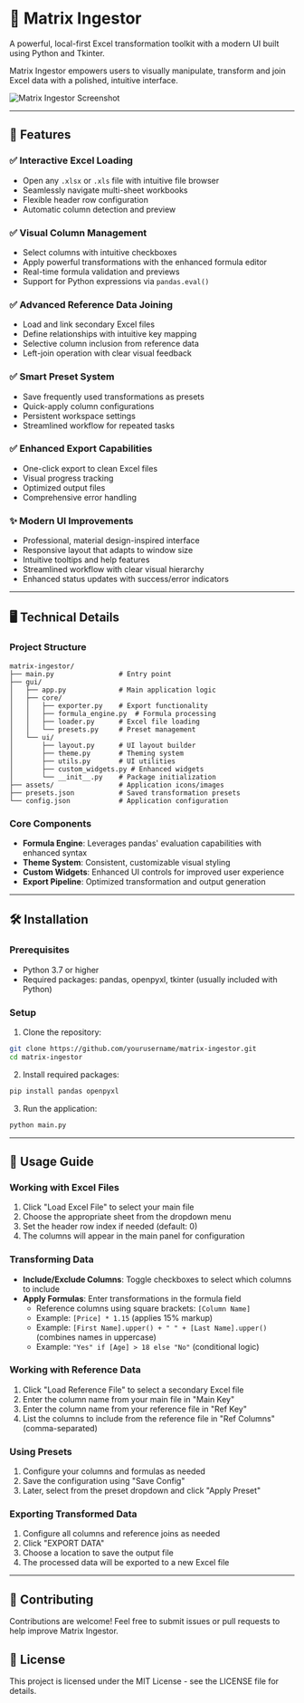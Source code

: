 # 🧰 Matrix Ingestor

A powerful, local-first Excel transformation toolkit with a modern UI built using Python and Tkinter.

Matrix Ingestor empowers users to visually manipulate, transform and join Excel data with a polished, intuitive interface.

![Matrix Ingestor Screenshot](docs/screenshot.png)

---

## 🚀 Features

### ✅ Interactive Excel Loading
- Open any `.xlsx` or `.xls` file with intuitive file browser
- Seamlessly navigate multi-sheet workbooks
- Flexible header row configuration
- Automatic column detection and preview

### ✅ Visual Column Management
- Select columns with intuitive checkboxes
- Apply powerful transformations with the enhanced formula editor
- Real-time formula validation and previews
- Support for Python expressions via `pandas.eval()`

### ✅ Advanced Reference Data Joining
- Load and link secondary Excel files
- Define relationships with intuitive key mapping
- Selective column inclusion from reference data
- Left-join operation with clear visual feedback

### ✅ Smart Preset System
- Save frequently used transformations as presets
- Quick-apply column configurations
- Persistent workspace settings
- Streamlined workflow for repeated tasks

### ✅ Enhanced Export Capabilities
- One-click export to clean Excel files
- Visual progress tracking
- Optimized output files
- Comprehensive error handling

### ✨ Modern UI Improvements
- Professional, material design-inspired interface
- Responsive layout that adapts to window size
- Intuitive tooltips and help features
- Streamlined workflow with clear visual hierarchy
- Enhanced status updates with success/error indicators

---

## 🖥️ Technical Details

### Project Structure
```
matrix-ingestor/
├── main.py                # Entry point
├── gui/
│   ├── app.py             # Main application logic
│   ├── core/
│   │   ├── exporter.py    # Export functionality
│   │   ├── formula_engine.py  # Formula processing
│   │   ├── loader.py      # Excel file loading
│   │   └── presets.py     # Preset management
│   └── ui/
│       ├── layout.py      # UI layout builder
│       ├── theme.py       # Theming system
│       ├── utils.py       # UI utilities
│       ├── custom_widgets.py # Enhanced widgets
│       └── __init__.py    # Package initialization
├── assets/                # Application icons/images
├── presets.json           # Saved transformation presets
└── config.json            # Application configuration
```

### Core Components
- **Formula Engine**: Leverages pandas' evaluation capabilities with enhanced syntax
- **Theme System**: Consistent, customizable visual styling
- **Custom Widgets**: Enhanced UI controls for improved user experience
- **Export Pipeline**: Optimized transformation and output generation

---

## 🛠️ Installation

### Prerequisites
- Python 3.7 or higher
- Required packages: pandas, openpyxl, tkinter (usually included with Python)

### Setup

1. Clone the repository:
```bash
git clone https://github.com/yourusername/matrix-ingestor.git
cd matrix-ingestor
```

2. Install required packages:
```bash
pip install pandas openpyxl
```

3. Run the application:
```bash
python main.py
```

---

## 📝 Usage Guide

### Working with Excel Files
1. Click "Load Excel File" to select your main file
2. Choose the appropriate sheet from the dropdown menu
3. Set the header row index if needed (default: 0)
4. The columns will appear in the main panel for configuration

### Transforming Data
- **Include/Exclude Columns**: Toggle checkboxes to select which columns to include
- **Apply Formulas**: Enter transformations in the formula field
  - Reference columns using square brackets: `[Column Name]`
  - Example: `[Price] * 1.15` (applies 15% markup)
  - Example: `[First Name].upper() + " " + [Last Name].upper()` (combines names in uppercase)
  - Example: `"Yes" if [Age] > 18 else "No"` (conditional logic)

### Working with Reference Data
1. Click "Load Reference File" to select a secondary Excel file
2. Enter the column name from your main file in "Main Key"
3. Enter the column name from your reference file in "Ref Key"
4. List the columns to include from the reference file in "Ref Columns" (comma-separated)

### Using Presets
1. Configure your columns and formulas as needed
2. Save the configuration using "Save Config"
3. Later, select from the preset dropdown and click "Apply Preset"

### Exporting Transformed Data
1. Configure all columns and reference joins as needed
2. Click "EXPORT DATA"
3. Choose a location to save the output file
4. The processed data will be exported to a new Excel file

---

## 🤝 Contributing

Contributions are welcome! Feel free to submit issues or pull requests to help improve Matrix Ingestor.

## 📄 License

This project is licensed under the MIT License - see the LICENSE file for details.
